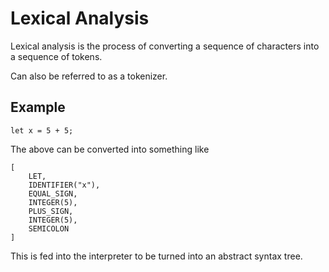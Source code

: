 # Lexical Analysis

Lexical analysis is the process of converting a sequence of characters into a sequence of tokens.

Can also be referred to as a tokenizer.

## Example


```
let x = 5 + 5;
```

The above can be converted into something like

```
[
    LET,
    IDENTIFIER("x"),
    EQUAL_SIGN,
    INTEGER(5),
    PLUS_SIGN,
    INTEGER(5),
    SEMICOLON
]
```

This is fed into the interpreter to be turned into an abstract syntax tree.